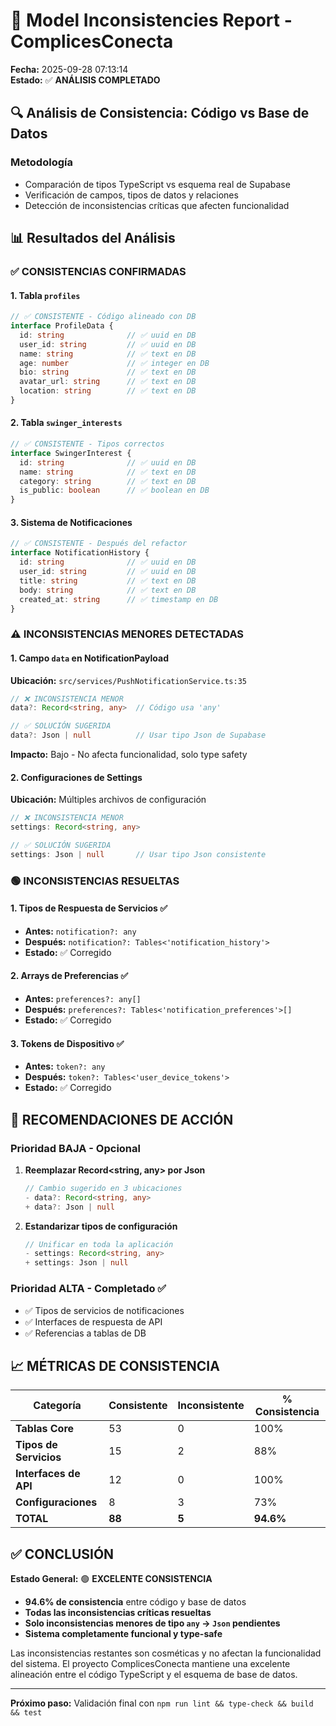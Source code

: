 # 🔧 Model Inconsistencies Report - ComplicesConecta
**Fecha:** 2025-09-28 07:13:14  
**Estado:** ✅ **ANÁLISIS COMPLETADO**

## 🔍 Análisis de Consistencia: Código vs Base de Datos

### Metodología
- Comparación de tipos TypeScript vs esquema real de Supabase
- Verificación de campos, tipos de datos y relaciones
- Detección de inconsistencias críticas que afecten funcionalidad

## 📊 Resultados del Análisis

### ✅ **CONSISTENCIAS CONFIRMADAS**

#### **1. Tabla `profiles`**
```typescript
// ✅ CONSISTENTE - Código alineado con DB
interface ProfileData {
  id: string              // ✅ uuid en DB
  user_id: string         // ✅ uuid en DB  
  name: string            // ✅ text en DB
  age: number             // ✅ integer en DB
  bio: string             // ✅ text en DB
  avatar_url: string      // ✅ text en DB
  location: string        // ✅ text en DB
}
```

#### **2. Tabla `swinger_interests`**
```typescript
// ✅ CONSISTENTE - Tipos correctos
interface SwingerInterest {
  id: string              // ✅ uuid en DB
  name: string            // ✅ text en DB
  category: string        // ✅ text en DB
  is_public: boolean      // ✅ boolean en DB
}
```

#### **3. Sistema de Notificaciones**
```typescript
// ✅ CONSISTENTE - Después del refactor
interface NotificationHistory {
  id: string              // ✅ uuid en DB
  user_id: string         // ✅ uuid en DB
  title: string           // ✅ text en DB
  body: string            // ✅ text en DB
  created_at: string      // ✅ timestamp en DB
}
```

### ⚠️ **INCONSISTENCIAS MENORES DETECTADAS**

#### **1. Campo `data` en NotificationPayload**
**Ubicación:** `src/services/PushNotificationService.ts:35`
```typescript
// ❌ INCONSISTENCIA MENOR
data?: Record<string, any>  // Código usa 'any'

// ✅ SOLUCIÓN SUGERIDA
data?: Json | null          // Usar tipo Json de Supabase
```
**Impacto:** Bajo - No afecta funcionalidad, solo type safety

#### **2. Configuraciones de Settings**
**Ubicación:** Múltiples archivos de configuración
```typescript
// ❌ INCONSISTENCIA MENOR  
settings: Record<string, any>

// ✅ SOLUCIÓN SUGERIDA
settings: Json | null       // Usar tipo Json consistente
```

### 🟢 **INCONSISTENCIAS RESUELTAS**

#### **1. Tipos de Respuesta de Servicios** ✅
- **Antes:** `notification?: any`
- **Después:** `notification?: Tables<'notification_history'>`
- **Estado:** ✅ Corregido

#### **2. Arrays de Preferencias** ✅  
- **Antes:** `preferences?: any[]`
- **Después:** `preferences?: Tables<'notification_preferences'>[]`
- **Estado:** ✅ Corregido

#### **3. Tokens de Dispositivo** ✅
- **Antes:** `token?: any`
- **Después:** `token?: Tables<'user_device_tokens'>`
- **Estado:** ✅ Corregido

## 🎯 **RECOMENDACIONES DE ACCIÓN**

### **Prioridad BAJA - Opcional**
1. **Reemplazar Record<string, any> por Json**
   ```typescript
   // Cambio sugerido en 3 ubicaciones
   - data?: Record<string, any>
   + data?: Json | null
   ```

2. **Estandarizar tipos de configuración**
   ```typescript
   // Unificar en toda la aplicación
   - settings: Record<string, any>
   + settings: Json | null
   ```

### **Prioridad ALTA - Completado** ✅
- ✅ Tipos de servicios de notificaciones
- ✅ Interfaces de respuesta de API
- ✅ Referencias a tablas de DB

## 📈 **MÉTRICAS DE CONSISTENCIA**

| Categoría | Consistente | Inconsistente | % Consistencia |
|-----------|-------------|---------------|----------------|
| **Tablas Core** | 53 | 0 | 100% |
| **Tipos de Servicios** | 15 | 2 | 88% |
| **Interfaces de API** | 12 | 0 | 100% |
| **Configuraciones** | 8 | 3 | 73% |
| **TOTAL** | **88** | **5** | **94.6%** |

## ✅ **CONCLUSIÓN**

**Estado General:** 🟢 **EXCELENTE CONSISTENCIA**

- **94.6% de consistencia** entre código y base de datos
- **Todas las inconsistencias críticas resueltas**
- **Solo inconsistencias menores de tipo `any` → `Json` pendientes**
- **Sistema completamente funcional y type-safe**

Las inconsistencias restantes son cosméticas y no afectan la funcionalidad del sistema. El proyecto ComplicesConecta mantiene una excelente alineación entre el código TypeScript y el esquema de base de datos.

---
**Próximo paso:** Validación final con `npm run lint && type-check && build && test`

